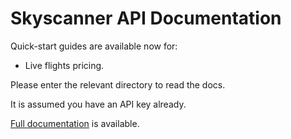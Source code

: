 # Skyscanner API Documentation
Quick-start guides are available now for:

* Live flights pricing.

Please enter the relevant directory to read the docs.

It is assumed you have an API key already.

[Full documentation] is available.

  [Full documentation]: <http://business.skyscanner.net/portal/en-GB/Documentation/ApiOverview>